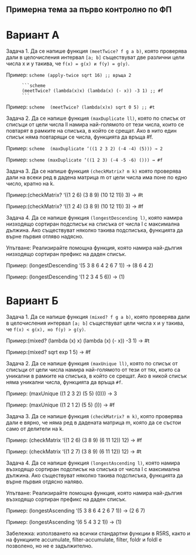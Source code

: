 ## Примерна тема за първо контролно по ФП
# Вариант А

Задача 1. Да се напише функция `(meetTwice? f g a b)`, която проверява дали в целочисления интервал `[a; b]` 
          съществуват две различни цели числа x и y такива, че `f(x) = g(x) и f(y) = g(y)`.

Пример: 
    ```scheme
    (apply-twice sqrt 16) ;; връща 2
    ```

          ```scheme
          (meetTwice? (lambda(x)x) (lambda(x) (- x)) -3 1) ;; #f 
          ```

Пример: 
          ```scheme 
          (meetTwice? (lambda(x)x) sqrt 0 5) ;; #t
          ```

Задача 2. Да се напише функция `(maxDuplicate ll)`, която по списък от списъци от цели числа ll намира най-­голямото от тези числа, 
които се повтарят в рамките на списъка, в който се срещат. Ако в нито един списък няма повтарящи се числа, функцията да връща #f.

Пример: 
          ```scheme 
          (maxDuplicate ‘((1 2 3 2) (-­4 -­4) (5))) → 2 
           ```

Пример: 
          ```scheme (maxDuplicate ‘((1 2 3) (-­4 -­5 -6) ())) → #f 
          ```


Задача 3. Да се напише функция `(checkMatrix? m k)` която проверява дали на всеки ред в дадена матрица m от цели числа има поне по едно число, кратно на k.

Пример:(checkMatrix? ‘((1 2 6) (3 8 9) (10 12 11)) 3) → #t

Пример:(checkMatrix? ‘((1 2 4) (3 8 9) (10 12 11)) 3) → #f


Задача 4. Да се напише функция `(longestDescending­ l)`, която намира низходящо сортиран подсписък на списъка от числа l с максимална дължина. Ако съществуват няколко такива подсписъка, функцията да върне първия отляво надясно.

Упътване: Реализирайте помощна функция, която намира най-дългия низходящо сортиран префикс на даден списък.

Пример: (longestDescending­ ‘(5 3 8 6 4 2 6 7 1)) → (8 6 4 2)

Пример: (longestDescending­ ‘(1 2 3 4 5 6)) → (1)


# Вариант Б

Задача 1. Да се напише функция `(mixed? f g a b)`, която проверява дали в целочисления интервал `[a; b]` съществуват цели числа x и y такива, че `f(x) < g(x), но f(y) > g(y)`.

Пример:(mixed? (lambda (x) x) (lambda (x) (- x)) -3 1) → #t

Пример:(mixed? sqrt exp 1 5) → #f


Задача 2. Да се напише функция `(maxUnique ll)`, която по списък от списъци от цели числа намира най-голямото от тези от тях, които са уникални в рамките на списъка, в който се срещат. Ако в никой списък няма уникални числа, функцията да връща `#f`.

Пример: (maxUnique ((1 2 3 2) (5 5) (0))) → 3

Пример: (maxUnique ((1 2 1 2) (5 5) ())) → #f


Задача 3. Да се напише функция `(checkMatrix? m k)`, която проверява дали e вярно, че няма ред в дадената матрица m, която да се състои само от делители на k.

Пример: (checkMatrix ‘((1 2 6) (3 8 9) (6 11 12)) 12) → #f

Пример: (checkMatrix ‘((1 2 7) (3 8 9) (6 11 12)) 12) → #t


Задача 4. Да се напише функция `(longestAscending­ l)`, която намира възходящо сортиран подсписък на списъка от числа l с максимална дължина. Ако съществуват няколко такива подсписъка, функцията да върне първия отдясно наляво.

Упътване: Реализирайте помощна функция, която намира най-дългия възходящо сортиран префикс на даден списък.

Пример: (longestAscending­ ‘(5 3 8 6 4 2 6 7 1)) → (2 6 7)

Пример: (longestAscending­ ‘(6 5 4 3 2 1)) → (1)


Забележка: използването на всички стандартни функции в R5RS, както и на функциите accumulate, filter-accumulate, filter, foldr и foldl е позволено, но не е задължително.
